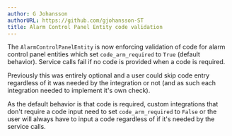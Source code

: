```yaml
---
author: G Johansson
authorURL: https://github.com/gjohansson-ST
title: Alarm Control Panel Entity code validation
---
```


The `AlarmControlPanelEntity` is now enforcing validation of code for alarm control panel entities which set `code_arm_required` to `True` (default behavior). Service calls fail if no code is provided when a code is required.

Previously this was entirely optional and a user could skip code entry regardless of it was needed by the integration or not (and as such each integration needed to implement it's own check).

As the default behavior is that code is required, custom integrations that don't require a code input need to set `code_arm_required` to `False` or the user will always have to input a code regardless of if it's needed by the service calls.
